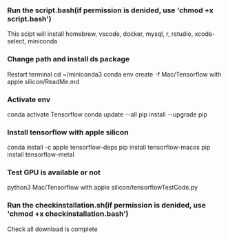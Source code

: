 ### Run the script.bash(if permission is denided, use 'chmod +x script.bash')
This scipt will install homebrew, vscode, docker, mysql, r, rstudio, xcode-select, miniconda
### Change path and install ds package 
Restart terminal
cd ~/miniconda3
conda env create -f Mac/Tensorflow with apple silicon/ReadMe.md
### Activate env 
conda activate Tensorflow
conda update --all
pip install --upgrade pip
### Install tensorflow with apple silicon
conda install -c apple tensorflow-deps
pip install tensorflow-macos
pip install tensorflow-metal
### Test GPU is available or not
python3 Mac/Tensorflow with apple silicon/tensorflowTestCode.py
### Run the checkinstallation.sh(if permission is denided, use 'chmod +x checkinstallation.bash')
Check all download is complete


